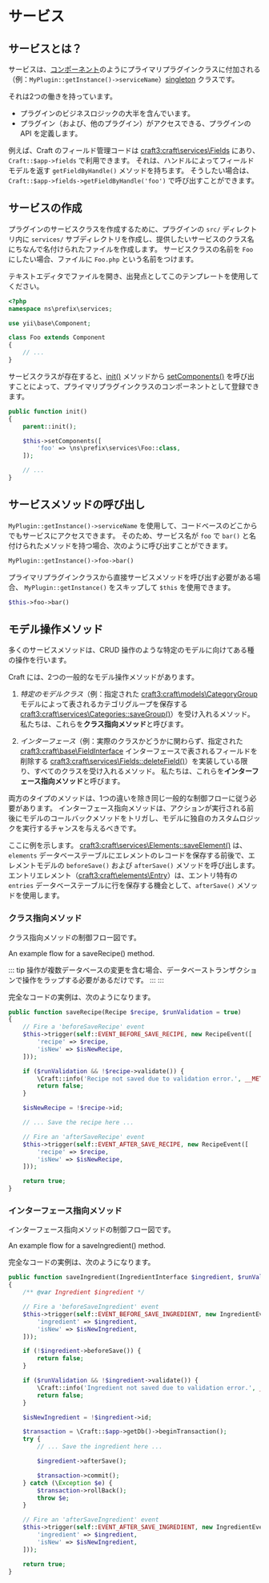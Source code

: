 # サービス

## サービスとは？

サービスは、[コンポーネント](https://www.yiiframework.com/doc/guide/2.0/en/structure-application-components)のようにプライマリプラグインクラスに付加される（例：`MyPlugin::getInstance()->serviceName`）[singleton](https://en.wikipedia.org/wiki/Singleton_pattern) クラスです。

それは2つの働きを持っています。

- プラグインのビジネスロジックの大半を含んでいます。
- プラグイン（および、他のプラグイン）がアクセスできる、プラグインの API を定義します。

例えば、Craft のフィールド管理コードは <craft3:craft\services\Fields> にあり、`Craft::$app->fields` で利用できます。 それは、ハンドルによってフィールドモデルを返す `getFieldByHandle()` メソッドを持ちます。 そうしたい場合は、`Craft::$app->fields->getFieldByHandle('foo')` で呼び出すことができます。

## サービスの作成

プラグインのサービスクラスを作成するために、プラグインの `src/` ディレクトリ内に `services/` サブディレクトリを作成し、提供したいサービスのクラス名にちなんで名付けられたファイルを作成します。 サービスクラスの名前を `Foo` にしたい場合、ファイルに `Foo.php` という名前をつけます。

テキストエディタでファイルを開き、出発点としてこのテンプレートを使用してください。

```php
<?php
namespace ns\prefix\services;

use yii\base\Component;

class Foo extends Component
{
    // ...
}
```

サービスクラスが存在すると、[init()](yii2:yii\base\BaseObject::init()) メソッドから [setComponents()](yii2:yii\di\ServiceLocator::setComponents()) を呼び出すことによって、プライマリプラグインクラスのコンポーネントとして登録できます。

```php
public function init()
{
    parent::init();

    $this->setComponents([
        'foo' => \ns\prefix\services\Foo::class,
    ]);

    // ...
}
```

## サービスメソッドの呼び出し

`MyPlugin::getInstance()->serviceName` を使用して、コードベースのどこからでもサービスにアクセスできます。 そのため、サービス名が `foo` で `bar()` と名付けられたメソッドを持つ場合、次のように呼び出すことができます。

```php
MyPlugin::getInstance()->foo->bar()
```

プライマリプラグインクラスから直接サービスメソッドを呼び出す必要がある場合、 `MyPlugin::getInstance()` をスキップして `$this` を使用できます。

```php
$this->foo->bar()
```

## モデル操作メソッド

多くのサービスメソッドは、CRUD 操作のような特定のモデルに向けてある種の操作を行います。

Craft には、2つの一般的なモデル操作メソッドがあります。

1. *特定のモデルクラス*（例：指定された <craft3:craft\models\CategoryGroup> モデルによって表されるカテゴリグループを保存する <craft3:craft\services\Categories::saveGroup()>）を受け入れるメソッド。 私たちは、これらを**クラス指向メソッド**と呼びます。

2. *インターフェース*（例：実際のクラスかどうかに関わらず、指定された <craft3:craft\base\FieldInterface> インターフェースで表されるフィールドを削除する <craft3:craft\services\Fields::deleteField()>）を実装している限り、すべてのクラスを受け入れるメソッド。 私たちは、これらを**インターフェース指向メソッド**と呼びます。

両方のタイプのメソッドは、1つの違いを除き同じ一般的な制御フローに従う必要があります。 インターフェース指向メソッドは、アクションが実行される前後にモデルのコールバックメソッドをトリガし、モデルに独自のカスタムロジックを実行するチャンスを与えるべきです。

ここに例を示します。 <craft3:craft\services\Elements::saveElement()> は、`elements` データベーステーブルにエレメントのレコードを保存する前後で、エレメントモデルの `beforeSave()` および `afterSave()` メソッドを呼び出します。 エントリエレメント（<craft3:craft\elements\Entry>）は、エントリ特有の `entries` データベーステーブルに行を保存する機会として、`afterSave()` メソッドを使用します。

### クラス指向メソッド

クラス指向メソッドの制御フロー図です。

An example flow for a saveRecipe() method.

::: tip
操作が複数データベースの変更を含む場合、データベーストランザクションで操作をラップする必要があるだけです。 :::
:::

完全なコードの実例は、次のようになります。

```php
public function saveRecipe(Recipe $recipe, $runValidation = true)
{
    // Fire a 'beforeSaveRecipe' event
    $this->trigger(self::EVENT_BEFORE_SAVE_RECIPE, new RecipeEvent([
        'recipe' => $recipe,
        'isNew' => $isNewRecipe,
    ]));

    if ($runValidation && !$recipe->validate()) {
        \Craft::info('Recipe not saved due to validation error.', __METHOD__);
        return false;
    }

    $isNewRecipe = !$recipe->id;

    // ... Save the recipe here ...

    // Fire an 'afterSaveRecipe' event
    $this->trigger(self::EVENT_AFTER_SAVE_RECIPE, new RecipeEvent([
        'recipe' => $recipe,
        'isNew' => $isNewRecipe,
    ]));

    return true;
}
```

### インターフェース指向メソッド

インターフェース指向メソッドの制御フロー図です。

An example flow for a saveIngredient() method.

完全なコードの実例は、次のようになります。

```php
public function saveIngredient(IngredientInterface $ingredient, $runValidation = true)
{
    /** @var Ingredient $ingredient */

    // Fire a 'beforeSaveIngredient' event
    $this->trigger(self::EVENT_BEFORE_SAVE_INGREDIENT, new IngredientEvent([
        'ingredient' => $ingredient,
        'isNew' => $isNewIngredient,
    ]));

    if (!$ingredient->beforeSave()) {
        return false;
    }

    if ($runValidation && !$ingredient->validate()) {
        \Craft::info('Ingredient not saved due to validation error.', __METHOD__);
        return false;
    }

    $isNewIngredient = !$ingredient->id;

    $transaction = \Craft::$app->getDb()->beginTransaction();
    try {
        // ... Save the ingredient here ...

        $ingredient->afterSave();

        $transaction->commit();
    } catch (\Exception $e) {
        $transaction->rollBack();
        throw $e;
    }

    // Fire an 'afterSaveIngredient' event
    $this->trigger(self::EVENT_AFTER_SAVE_INGREDIENT, new IngredientEvent([
        'ingredient' => $ingredient,
        'isNew' => $isNewIngredient,
    ]));

    return true;
}
```


